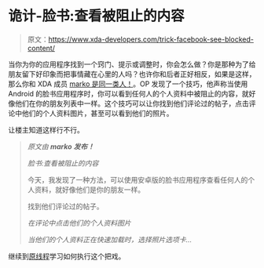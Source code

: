 # 诡计-脸书:查看被阻止的内容

> 原文：<https://www.xda-developers.com/trick-facebook-see-blocked-content/>

当你为你的应用程序找到一个窍门、提示或调整时，你会怎么做？你是那种为了给朋友留下好印象而把事情藏在心里的人吗？也许你和后者正好相反，如果是这样，那么你和 XDA 成员 [marko 是同一类人！](http://forum.xda-developers.com/member.php?u=3625457)。OP 发现了一个技巧，他声称当使用 Android 的脸书应用程序时，你可以看到任何人的个人资料中被阻止的内容，就好像他们在你的朋友列表中一样。这个技巧可以让你找到他们评论过的帖子，点击评论中他们的个人资料图片，甚至可以看到他们的照片。

让楼主知道这样行不行。

> *原文由 **marko 发布！***
> 
> *脸书:查看被阻止的内容*
> 
> 今天，我发现了一种方法，可以使用安卓版的脸书应用程序查看任何人的个人资料，就好像他们是你的朋友一样。
> 
> 找到他们评论过的帖子。
> 
> *在评论中点击他们的个人资料图片*
> 
> *当他们的个人资料正在快速加载时，选择照片选项卡...*

继续到[原线程](http://forum.xda-developers.com/showthread.php?t=1185123)学习如何执行这个把戏。